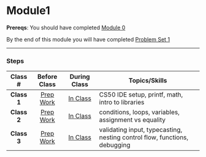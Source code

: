 # Module1

**Prereqs**: You should have completed [Module 0](..../module0)

By the end of this module you will have completed <a href="http://cdn.cs50.net/2015/fall/psets/1/pset1/pset1.html" target="_blank">Problem Set 1</a>

*** 

### Steps

Class # | Before Class | During Class | Topics/Skills
:--------:|:------------:|:------------:|-----------------------|
**Class 1**| [Prep Work](./materials/class1-prep) | [In Class](./materials/class1) | CS50 IDE setup, printf, math, intro to libraries|
**Class 2**| [Prep Work](./materials/class2-prep) | [In Class](./materials/class2) | conditions, loops, variables, assignment vs equality|
**Class 3**| [Prep Work](./materials/class3-prep) | [In Class](./materials/class3) | validating input, typecasting, nesting control flow, functions, debugging|




